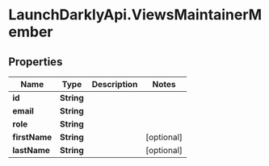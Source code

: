 # LaunchDarklyApi.ViewsMaintainerMember

## Properties

Name | Type | Description | Notes
------------ | ------------- | ------------- | -------------
**id** | **String** |  | 
**email** | **String** |  | 
**role** | **String** |  | 
**firstName** | **String** |  | [optional] 
**lastName** | **String** |  | [optional] 


